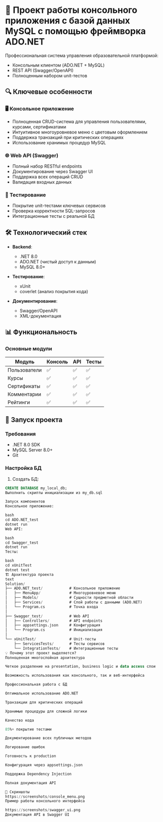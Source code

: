 # 🚀 Проект работы консольного приложения с базой данных MySQL с помощью фреймворка ADO.NET

Профессиональная система управления образовательной платформой:
- Консольным клиентом (ADO.NET + MySQL)
- REST API (Swagger/OpenAPI)
- Полноценным набором unit-тестов

## 🔍 Ключевые особенности

### 🖥 Консольное приложение
- Полноценная CRUD-система для управления пользователями, курсами, сертификатами
- Интуитивное многоуровневое меню с цветовым оформлением
- Поддержка транзакций при критических операциях
- Использование хранимых процедур MySQL

### 🌐 Web API (Swagger)
- Полный набор RESTful endpoints
- Документирование через Swagger UI
- Поддержка всех операций CRUD
- Валидация входных данных

### 🧪 Тестирование
- Покрытие unit-тестами ключевых сервисов
- Проверка корректности SQL-запросов
- Интеграционные тесты с реальной БД

## 🛠 Технологический стек

- **Backend**: 
  - .NET 8.0
  - ADO.NET (чистый доступ к данным)
  - MySQL 8.0+
  
- **Тестирование**:
  - xUnit
  - coverlet (анализ покрытия кода)

- **Документирование**:
  - Swagger/OpenAPI
  - XML-документация

## 📊 Функциональность

### Основные модули
| Модуль          | Консоль | API | Тесты |
|-----------------|---------|-----|-------|
| Пользователи    | ✅       | ✅   | ✅     |
| Курсы          | ✅       | ✅   | ✅     |
| Сертификаты    | ✅       | ✅   | ✅     |
| Комментарии    | ✅       | ✅   | ✅     |
| Рейтинги       | ✅       | ✅   | ✅     |

## 🚀 Запуск проекта

### Требования
- .NET 8.0 SDK
- MySQL Server 8.0+
- Git

### Настройка БД
1. Создать БД:
```sql
CREATE DATABASE my_local_db;
Выполнить скрипты инициализации из my_db.sql

Запуск компонентов
Консольное приложение:

bash
cd ADO.NET_test
dotnet run
Web API:

bash
cd Swagger_test
dotnet run
Тесты:

bash
cd xUnitTest
dotnet test
🏗 Архитектура проекта
text
Solution/
├── ADO.NET_test/            # Консольное приложение
│   ├── MenuApp/             # Многоуровневое меню
│   ├── Models/              # Сущности предметной области
│   ├── Services/            # Слой работы с данными (ADO.NET)
│   └── Program.cs           # Точка входа
│
├── Swagger_test/            # Web API
│   ├── Controllers/         # API endpoints
│   ├── appsettings.json     # Конфигурация
│   └── Program.cs           # Инициализация
│
└── xUnitTest/               # Unit-тесты
    ├── ServicesTests/       # Тесты сервисов
    └── IntegrationTests/    # Интеграционные тесты
💡 Почему этот проект выделяется?
Полноценная многослойная архитектура

Четкое разделение на presentation, business logic и data access слои

Возможность использования как консольного, так и веб-интерфейса

Профессиональная работа с БД

Оптимальное использование ADO.NET

Транзакции для критических операций

Хранимые процедуры для сложной логики

Качество кода

85%+ покрытие тестами

Документирование всех публичных методов

Логирование ошибок

Готовность к production

Конфигурация через appsettings.json

Поддержка Dependency Injection

Полная документация API

📸 Скриншоты
https://screenshots/console_menu.png
Пример работы консольного интерфейса

https://screenshots/swagger_ui.png
Документация API в Swagger UI
